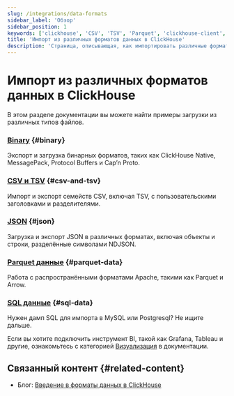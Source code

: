 ```yaml
---
slug: /integrations/data-formats
sidebar_label: 'Обзор'
sidebar_position: 1
keywords: ['clickhouse', 'CSV', 'TSV', 'Parquet', 'clickhouse-client', 'clickhouse-local']
title: 'Импорт из различных форматов данных в ClickHouse'
description: 'Страница, описывающая, как импортировать различные форматы данных в ClickHouse'
---
```



# Импорт из различных форматов данных в ClickHouse

В этом разделе документации вы можете найти примеры загрузки из различных типов файлов.

### [**Binary**](/integrations/data-ingestion/data-formats/binary.md) {#binary}

Экспорт и загрузка бинарных форматов, таких как ClickHouse Native, MessagePack, Protocol Buffers и Cap’n Proto.

### [**CSV и TSV**](/integrations/data-ingestion/data-formats/csv-tsv.md) {#csv-and-tsv}

Импорт и экспорт семейств CSV, включая TSV, с пользовательскими заголовками и разделителями.

### [**JSON**](/integrations/data-ingestion/data-formats/json/intro.md) {#json}

Загрузка и экспорт JSON в различных форматах, включая объекты и строки, разделённые символами NDJSON.

### [**Parquet данные**](/integrations/data-ingestion/data-formats/parquet.md) {#parquet-data}

Работа с распространёнными форматами Apache, такими как Parquet и Arrow.

### [**SQL данные**](/integrations/data-ingestion/data-formats/sql.md) {#sql-data}

Нужен дамп SQL для импорта в MySQL или Postgresql? Не ищите дальше.

Если вы хотите подключить инструмент BI, такой как Grafana, Tableau и другие, ознакомьтесь с категорией [Визуализация](../../data-visualization/index.md) в документации.


## Связанный контент {#related-content}

- Блог: [Введение в форматы данных в ClickHouse](https://clickhouse.com/blog/data-formats-clickhouse-csv-tsv-parquet-native)
